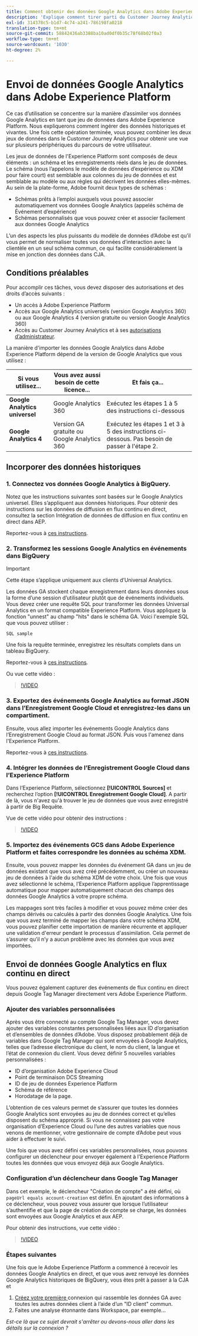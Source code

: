 ```yaml
---
title: Comment obtenir des données Google Analytics dans Adobe Experience Platform pour analyse en Customer Journey Analytics (CJA)
description: 'Explique comment tirer parti du Customer Journey Analytics (CJA) pour intégrer vos Google Analytics et vos données de base de feu dans Adobe Experience Platform. '
exl-id: 314378c5-b1d7-4c74-a241-786198fa0218
translation-type: tm+mt
source-git-commit: 58842436ab3388ba10ad0df0b35c78f68b02f0a3
workflow-type: tm+mt
source-wordcount: '1030'
ht-degree: 2%

---
```



# Envoi de données Google Analytics dans Adobe Experience Platform

Ce cas d’utilisation se concentre sur la manière d’assimiler vos données Google Analytics en tant que jeu de données dans Adobe Experience Platform. Nous expliquerons comment ingérer des données historiques et vivantes. Une fois cette opération terminée, vous pouvez combiner les deux jeux de données dans le Customer Journey Analytics pour obtenir une vue sur plusieurs périphériques du parcours de votre utilisateur.

Les jeux de données de l&#39;Experience Platform sont composés de deux éléments : un schéma et les enregistrements réels dans le jeu de données. Le schéma (nous l’appelons le modèle de données d’expérience ou XDM pour faire court) est semblable aux colonnes du jeu de données et est semblable au modèle ou aux règles qui décrivent les données elles-mêmes. Au sein de la plate-forme, Adobe fournit deux types de schémas :

* Schémas prêts à l’emploi auxquels vous pouvez associer automatiquement vos données Google Analytics (appelés schéma de Événement d’expérience)
* Schémas personnalisés que vous pouvez créer et associer facilement aux données Google Analytics

L’un des aspects les plus puissants du modèle de données d’Adobe est qu’il vous permet de normaliser toutes vos données d’interaction avec la clientèle en un seul schéma commun, ce qui facilite considérablement la mise en jonction des données dans CJA.

## Conditions préalables

Pour accomplir ces tâches, vous devez disposer des autorisations et des droits d’accès suivants :

* Un accès à Adobe Experience Platform
* Accès aux Google Analytics universels (version Google Analytics 360) ou aux Google Analytics 4 (version gratuite ou version Google Analytics 360)
* Accès au Customer Journey Analytics et à ses [autorisations d’administrateur](https://experienceleague.adobe.com/docs/analytics-platform/using/cja-overview/cja-overview.html?lang=fr-FR#admin-access-permissions).

La manière d&#39;importer les données Google Analytics dans Adobe Experience Platform dépend de la version de Google Analytics que vous utilisez :

| Si vous utilisez... | Vous avez aussi besoin de cette licence... | Et fais ça... |
| --- | --- | --- |
| **Google Analytics universel** | Google Analytics 360 | Exécutez les étapes 1 à 5 des instructions ci-dessous |
| **Google Analytics 4** | Version GA gratuite ou Google Analytics 360 | Exécutez les étapes 1 et 3 à 5 des instructions ci-dessous. Pas besoin de passer à l&#39;étape 2. |

## Incorporer des données historiques

### 1. Connectez vos données Google Analytics à BigQuery.

Notez que les instructions suivantes sont basées sur le Google Analytics universel. Elles s’appliquent aux données historiques. Pour obtenir des instructions sur les données de diffusion en flux continu en direct, consultez la section Intégration de données de diffusion en flux continu en direct dans AEP.

Reportez-vous à [ces instructions](https://support.google.com/analytics/answer/3416092?hl=en).

### 2. Transformez les sessions Google Analytics en événements dans BigQuery

>[!IMPORTANT]
>
>Cette étape s’applique uniquement aux clients d’Universal Analytics.

Les données GA stockent chaque enregistrement dans leurs données sous la forme d’une session d’utilisateur plutôt que de événements individuels. Vous devez créer une requête SQL pour transformer les données Universal Analytics en un format compatible Experience Platform. Vous appliquez la fonction &quot;unnest&quot; au champ &quot;hits&quot; dans le schéma GA. Voici l&#39;exemple SQL que vous pouvez utiliser :

`SQL sample`

Une fois la requête terminée, enregistrez les résultats complets dans un tableau BigQuery.

Reportez-vous à [ces instructions](https://support.google.com/analytics/answer/3437618?hl=en).

Ou vue cette vidéo :

>[!VIDEO](https://video.tv.adobe.com/v/332634)

### 3. Exportez des événements Google Analytics au format JSON dans l’Enregistrement Google Cloud et enregistrez-les dans un compartiment.

Ensuite, vous allez importer les événements Google Analytics dans l’Enregistrement Google Cloud au format JSON. Puis vous l&#39;amenez dans l&#39;Experience Platform.

Reportez-vous à [ces instructions](https://support.google.com/analytics/answer/3437719?hl=en&amp;ref_topic=3416089).

### 4. Intégrer les données de l’Enregistrement Google Cloud dans l’Experience Platform

Dans l’Experience Platform, sélectionnez **[!UICONTROL Sources]** et recherchez l’option **[!UICONTROL Enregistrement Google Cloud]**. A partir de là, vous n&#39;avez qu&#39;à trouver le jeu de données que vous avez enregistré à partir de Big Requête.

Vue de cette vidéo pour obtenir des instructions :

>[!VIDEO](https://video.tv.adobe.com/v/332641)

### 5. Importez des événements GCS dans Adobe Experience Platform et faites correspondre les données au schéma XDM.

Ensuite, vous pouvez mapper les données du événement GA dans un jeu de données existant que vous avez créé précédemment, ou créer un nouveau jeu de données à l&#39;aide du schéma XDM de votre choix. Une fois que vous avez sélectionné le schéma, l’Experience Platform applique l’apprentissage automatique pour mapper automatiquement chacun des champs des données Google Analytics à votre propre schéma.

Les mappages sont très faciles à modifier et vous pouvez même créer des champs dérivés ou calculés à partir des données Google Analytics. Une fois que vous avez terminé de mapper les champs dans votre schéma XDM, vous pouvez planifier cette importation de manière récurrente et appliquer une validation d&#39;erreur pendant le processus d&#39;assimilation. Cela permet de s’assurer qu’il n’y a aucun problème avec les données que vous avez importées.

## Envoi de données Google Analytics en flux continu en direct

Vous pouvez également capturer des événements de flux continu en direct depuis Google Tag Manager directement vers Adobe Experience Platform.

### Ajouter des variables personnalisées

Après vous être connecté au compte Google Tag Manager, vous devez ajouter des variables constantes personnalisées liées aux ID d’organisation et d’ensembles de données d’Adobe. Vous disposez probablement déjà de variables dans Google Tag Manager qui sont envoyées à Google Analytics, telles que l’adresse électronique du client, le nom du client, la langue et l’état de connexion du client. Vous devez définir 5 nouvelles variables personnalisées :

* ID d’organisation Adobe Experience Cloud
* Point de terminaison DCS Streaming
* ID de jeu de données Experience Platform
* Schéma de référence
* Horodatage de la page.

L’obtention de ces valeurs permet de s’assurer que toutes les données Google Analytics sont envoyées au jeu de données correct et qu’elles disposent du schéma approprié. Si vous ne connaissez pas votre organisation d’Experience Cloud ou l’une des autres variables que nous venons de mentionner, votre gestionnaire de compte d’Adobe peut vous aider à effectuer le suivi.

Une fois que vous avez défini ces variables personnalisées, nous pouvons configurer un déclencheur pour envoyer également à l&#39;Experience Platform toutes les données que vous envoyez déjà aux Google Analytics.

### Configuration d’un déclencheur dans Google Tag Manager

Dans cet exemple, le déclencheur &quot;Création de compte&quot; a été défini, où `pageUrl equals account-creation` est défini. En ajoutant des informations à ce déclencheur, vous pouvez vous assurer que lorsque l’utilisateur s’authentifie et que la page de création de compte se charge, les données sont envoyées aux Google Analytics et aux AEP.

Pour obtenir des instructions, vue cette vidéo :

>[!VIDEO](https://video.tv.adobe.com/v/332668)

### Étapes suivantes

Une fois que le Adobe Experience Platform a commencé à recevoir les données Google Analytics en direct, et que vous avez renvoyé les données Google Analytics historiques de BigQuery, vous êtes prêt à passer à la CJA et

1. [Créez votre première ](/help/connections/create-connection.md) connexion qui rassemble les données GA avec toutes les autres données client à l’aide d’un &quot;ID client&quot; commun.
1. Faites une analyse étonnante dans Workspace, par exemple...

*Est-ce là que ce sujet devrait s&#39;arrêter ou devons-nous aller dans les détails sur la connexion ?*